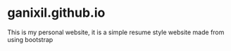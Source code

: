 # ganixil.github.io

This is my personal website, it is a simple resume style website made from using bootstrap
